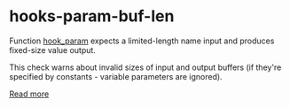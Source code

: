 # hooks-param-buf-len

Function [hook_param](https://xrpl-hooks.readme.io/reference/hook_param) expects a limited-length name input and produces fixed-size value output.

This check warns about invalid sizes of input and output buffers (if they're specified by constants - variable parameters are ignored).

[Read more](https://xrpl-hooks.readme.io/docs/parameters)
